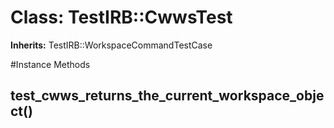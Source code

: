 # Class: TestIRB::CwwsTest
**Inherits:** TestIRB::WorkspaceCommandTestCase
    




#Instance Methods
## test_cwws_returns_the_current_workspace_object() [](#method-i-test_cwws_returns_the_current_workspace_object)

